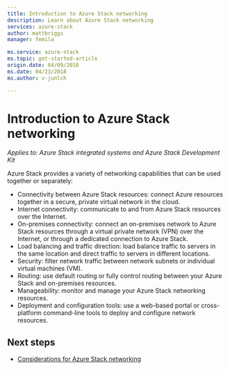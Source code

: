 ```yaml
---
title: Introduction to Azure Stack networking
description: Learn about Azure Stack networking
services: azure-stack
author: mattbriggs
manager: femila

ms.service: azure-stack
ms.topic: get-started-article
origin.date: 04/09/2018
ms.date: 04/23/2018
ms.author: v-junlch

---
```

# Introduction to Azure Stack networking

*Applies to: Azure Stack integrated systems and Azure Stack Development Kit*

Azure Stack provides a variety of networking capabilities that can be used together or separately:
- Connectivity between Azure Stack resources: connect Azure resources together in a secure, private virtual network in the cloud.
- Internet connectivity: communicate to and from Azure Stack resources over the Internet.
- On-premises connectivity: connect an on-premises network to Azure Stack resources through a virtual private network (VPN) over the Internet, or through a dedicated connection to Azure Stack.
- Load balancing and traffic direction: load balance traffic to servers in the same location and direct traffic to servers in different locations.
- Security: filter network traffic between network subnets or individual virtual machines (VM).
- Routing: use default routing or fully control routing between your Azure Stack and on-premises resources.
- Manageability: monitor and manage your Azure Stack networking resources.
- Deployment and configuration tools: use a web-based portal or cross-platform command-line tools to deploy and configure network resources.


## Next steps
- [Considerations for Azure Stack networking](azure-stack-network-differences.md)


<!-- Update_Description: update metedata properties -->
